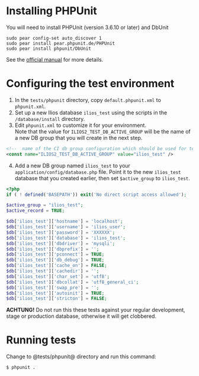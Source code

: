 # Installing PHPUnit
 
You will need to install PHPUnit (version 3.6.10 or later) and DbUnit
 
```
sudo pear config-set auto_discover 1
sudo pear install pear.phpunit.de/PHPUnit
sudo pear install phpunit/DbUnit
```
 
See the [official manual](http://www.phpunit.de/manual/current/en/installation.html#installation.pear) for more details.
 
# Configuring the test environment
 
1. In the `tests/phpunit` directory, copy `default.phpunit.xml` to `phpunit.xml`. 
2. Set up a new Ilios database `ilios_test` using the scripts in the `/database/install` directory.
3. Edit `phpunit.xml` to customize it for your environment.   
Note that the value for `ILIOS2_TEST_DB_ACTIVE_GROUP` will be the name of a new DB group that you will create in the next step.
```xml
<!--  name of the CI db group configuration which should be used for testing -->
<const name="ILIOS2_TEST_DB_ACTIVE_GROUP" value="ilios_test" />
```

4. Add a new DB group named `ilios_test` to your `application/config/database.php` file. Point it to the new `ilios_test` database that you created earlier, then set `$active_group` to `ilios_test`.
 
```php
<?php
if ( ! defined('BASEPATH')) exit('No direct script access allowed');

$active_group = "ilios_test";
$active_record = TRUE;

$db['ilios_test']['hostname'] = 'localhost';
$db['ilios_test']['username'] = 'ilios_user';
$db['ilios_test']['password'] = 'XXXXXX';
$db['ilios_test']['database'] = 'ilios_test';
$db['ilios_test']['dbdriver'] = 'mysqli';
$db['ilios_test']['dbprefix'] = '';
$db['ilios_test']['pconnect'] = TRUE;
$db['ilios_test']['db_debug'] = TRUE;
$db['ilios_test']['cache_on'] = FALSE;
$db['ilios_test']['cachedir'] = '';
$db['ilios_test']['char_set'] = 'utf8';
$db['ilios_test']['dbcollat'] = 'utf8_general_ci';
$db['ilios_test']['swap_pre'] = '';
$db['ilios_test']['autoinit'] = TRUE;
$db['ilios_test']['stricton'] = FALSE;
```

**ACHTUNG!**
Do not run this these tests against your regular development, stage or production database, otherwise it will get clobbered.
 
# Running tests
 
Change to @tests/phpunit@ directory and run this command:
 
```
$ phpunit .
```
